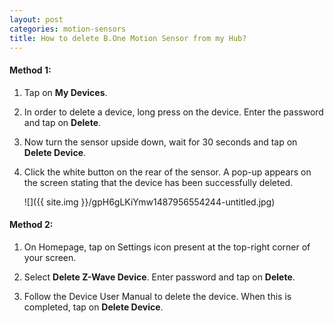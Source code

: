 ```yaml
---
layout: post
categories: motion-sensors
title: How to delete B.One Motion Sensor from my Hub?
---
```


#### **Method 1:**

1. Tap on **My Devices**.

2. In order to delete a device, long press on the device. Enter the password and tap on **Delete**.

3. Now turn the sensor upside down, wait for 30 seconds and tap on **Delete Device**.

4. Click the white button on the rear of the sensor. A pop-up appears on the screen stating that the device has been successfully deleted.

    ![]({{ site.img }}/gpH6gLKiYmw1487956554244-untitled.jpg)

#### **Method 2:**

1. On Homepage, tap on Settings icon present at the top-right corner of your screen.

2. Select **Delete Z-Wave Device**. Enter password and tap on **Delete**.

3. Follow the Device User Manual to delete the device. When this is completed, tap on **Delete Device**.